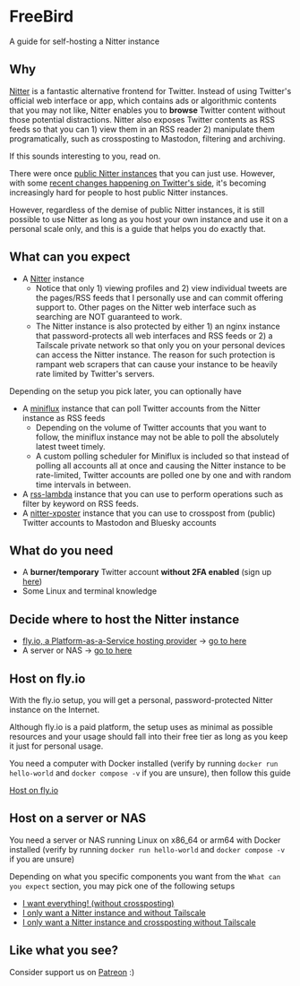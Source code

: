# FreeBird
A guide for self-hosting a Nitter instance

## Why
[Nitter](https://github.com/zedeus/nitter) is a fantastic alternative frontend for Twitter. Instead of using Twitter's official web interface or app, which contains ads or algorithmic contents that you may not like, Nitter enables you to **browse** Twitter content without those potential distractions. Nitter also exposes Twitter contents as RSS feeds so that you can 1) view them in an RSS reader 2) manipulate them programatically, such as crossposting to Mastodon, filtering and archiving.

If this sounds interesting to you, read on.

There were once [public Nitter instances](https://github.com/zedeus/nitter/wiki/Instances) that you can just use. However, with some [recent changes happening on Twitter's side](https://github.com/zedeus/nitter/issues/983), it's becoming increasingly hard for people to host public Nitter instances.

However, regardless of the demise of public Nitter instances, it is still possible to use Nitter as long as you host your own instance and use it on a personal scale only, and this is a guide that helps you do exactly that.

## What can you expect
* A [Nitter](https://github.com/zedeus/nitter) instance
    * Notice that only 1) viewing profiles and 2) view individual tweets are the pages/RSS feeds that I personally use and can commit offering support to. Other pages on the Nitter web interface such as searching are NOT guaranteed to work.
    * The Nitter instance is also protected by either 1) an nginx instance that password-protects all web interfaces and RSS feeds or 2) a Tailscale private network so that only you on your personal devices can access the Nitter instance. The reason for such protection is rampant web scrapers that can cause your instance to be heavily rate limited by Twitter's servers.

Depending on the setup you pick later, you can optionally have
* A [miniflux](https://github.com/miniflux/v2) instance that can poll Twitter accounts from the Nitter instance as RSS feeds
    * Depending on the volume of Twitter accounts that you want to follow, the miniflux instance may not be able to poll the absolutely latest tweet timely.
    * A custom polling scheduler for Miniflux is included so that instead of polling all accounts all at once and causing the Nitter instance to be rate-limited, Twitter accounts are polled one by one and with random time intervals in between.
* A [rss-lambda](https://github.com/k-t-corp/rss-lambda) instance that you can use to perform operations such as filter by keyword on RSS feeds.
* A [nitter-xposter](https://github.com/k-t-corp/nitter-xposter) instance that you can use to crosspost from (public) Twitter accounts to Mastodon and Bluesky accounts

## What do you need
* A **burner/temporary** Twitter account **without 2FA enabled** (sign up [here](https://twitter.com/i/flow/signup))
* Some Linux and terminal knowledge

## Decide where to host the Nitter instance
* [fly.io, a Platform-as-a-Service hosting provider](https://fly.io/) -> [go to here](#host-on-flyio)
* A server or NAS -> [go to here](#host-on-a-server-or-nas)

## Host on fly.io
With the fly.io setup, you will get a personal, password-protected Nitter instance on the Internet.

Although fly.io is a paid platform, the setup uses as minimal as possible resources and your usage should fall into their free tier as long as you keep it just for personal usage.

You need a computer with Docker installed (verify by running `docker run hello-world` and `docker compose -v` if you are unsure), then follow this guide

[Host on fly.io](./docs/host-on-fly-io.md)

## Host on a server or NAS
You need a server or NAS running Linux on x86_64 or arm64 with Docker installed (verify by running `docker run hello-world` and `docker compose -v` if you are unsure)

Depending on what you specific components you want from the `What can you expect` section, you may pick one of the following setups

* [I want everything! (without crossposting)](./docs/i-want-everything-without-crossposting.md)
* [I only want a Nitter instance and without Tailscale](./docs/i-only-want-a-nitter-instance-and-without-tailscale.md)
* [I only want a Nitter instance and crossposting without Tailscale](./docs/i-only-want-a-nitter-instance-and-crossposting-without-tailscale.md)

## Like what you see?
Consider support us on [Patreon](https://www.patreon.com/sekaisoft) :)
